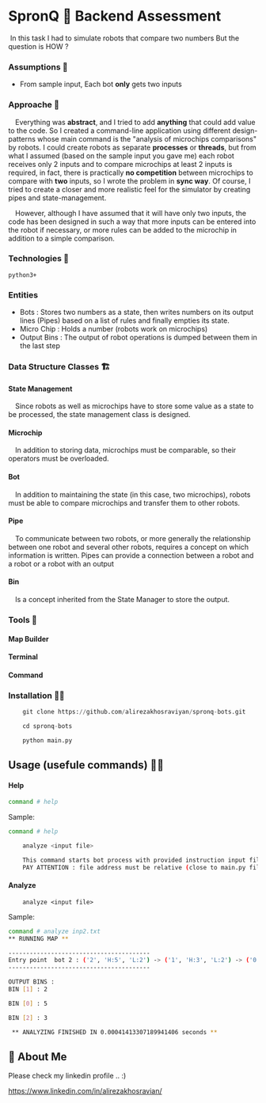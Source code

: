 
# SpronQ 💚 Backend Assessment

&nbsp;In this task I had to simulate robots that compare two numbers But the question is HOW ?

### Assumptions 🤔

- From sample input, Each bot **only** gets two inputs

### Approache 🥇

&emsp;Everything was **abstract**, and I tried to add **anything** that could add value to the code. So I created a command-line application using different design-patterns whose main command is the "analysis of microchips comparisons" by robots. I could create robots as separate **processes** or **threads**, but from what I assumed (based on the sample input you gave me) each robot receives only 2 inputs and to compare microchips at least 2 inputs is required, in fact, there is practically **no competition** between microchips to compare with **two** inputs, so I wrote the problem in **sync way**. Of course, I tried to create a closer and more realistic feel for the simulator by creating pipes and state-management.

&emsp;However, although I have assumed that it will have only two inputs, the code has been designed in such a way that more inputs can be entered into the robot if necessary, or more rules can be added to the microchip in addition to a simple comparison.

### Technologies 🐍
    python3+

### Entities
- Bots : Stores two numbers as a state, then writes numbers on its output lines (Pipes) based on a list of rules and finally empties its state.
- Micro Chip : Holds a number (robots work on microchips)
- Output Bins : The output of robot operations is dumped between them in the last step

### Data Structure Classes 🏗️

#### State Management 
&emsp;Since robots as well as microchips have to store some value as a state to be processed, the state management class is designed.

#### Microchip
&emsp;In addition to storing data, microchips must be comparable, so their operators must be overloaded.

#### Bot
&emsp;In addition to maintaining the state (in this case, two microchips), robots must be able to compare microchips and transfer them to other robots.

#### Pipe

&emsp;To communicate between two robots, or more generally the relationship between one robot and several other robots, requires a concept on which information is written. Pipes can provide a connection between a robot and a robot or a robot with an output

#### Bin

&emsp;Is a concept inherited from the State Manager to store the output.

### Tools 🧰

#### Map Builder

#### Terminal

#### Command

### Installation 👨‍💻
```python
    git clone https://github.com/alirezakhosraviyan/spronq-bots.git

    cd spronq-bots

    python main.py
```


## Usage (usefule commands)  👨‍💻

#### Help 

```bash
command # help
```
Sample: 
```bash
command # help

	analyze <input file>

	This command starts bot process with provided instruction input file
	PAY ATTENTION : file address must be relative (close to main.py file!)	and also add file extension if exists (inp.txt)
```

#### Analyze

```http
	analyze <input file>
```
Sample:
```bash
command # analyze inp2.txt
** RUNNING MAP **

----------------------------------------
Entry point  bot 2 : ('2', 'H:5', 'L:2') -> ('1', 'H:3', 'L:2') -> ('0', 'H:5', 'L:3') -> 
----------------------------------------

OUTPUT BINS : 
BIN [1] : 2

BIN [0] : 5

BIN [2] : 3

 ** ANALYZING FINISHED IN 0.00041413307189941406 seconds ** 
```


## 🚀 About Me
Please check my linkedin profile .. :)

https://www.linkedin.com/in/alirezakhosravian/